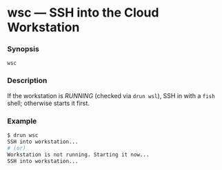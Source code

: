 # wsc — SSH into the Cloud Workstation

### Synopsis

`wsc`

### Description

If the workstation is _RUNNING_ (checked via `drun wsl`), SSH in with a `fish`
shell; otherwise starts it first.

### Example

```bash
$ drun wsc
SSH into workstation...
# (or)
Workstation is not running. Starting it now...
SSH into workstation...
```
